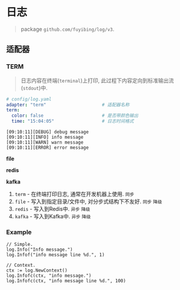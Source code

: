 # 日志

> package `github.com/fuyibing/log/v3`.

## 适配器

### TERM

> 日志内容在终端(`terminal`)上打印, 此过程下内容定向到标准输出流(`stdout`)中.

```yaml
# config/log.yaml
adapter: "term"                     # 适配器名称
term:
  color: false                      # 是否带颜色输出
  time: "15:04:05"                  # 日志时间格式
```

```log
[09:10:11][DEBUG] debug message
[09:10:11][INFO] info message
[09:10:11][WARN] warn message
[09:10:11][ERROR] error message
```

**file**

**redis**

**kafka**

1. `term` - 在终端打印日志, 通常在开发机器上使用. `同步`
2. `file` - 写入到指定目录/文件中, 对分步式结构下不友好. `同步` `降级`
3. `redis` - 写入到Redis中. `异步` `降级`
4. `kafka` - 写入到Kafka中. `异步` `降级`

### Example

```text
// Simple.
log.Info("Info message.")
log.Infof("info message line %d.", 1)

// Context.
ctx := log.NewContext()
log.Infofc(ctx, "info message.")
log.Infofc(ctx, "info message line %d.", 100)
```
